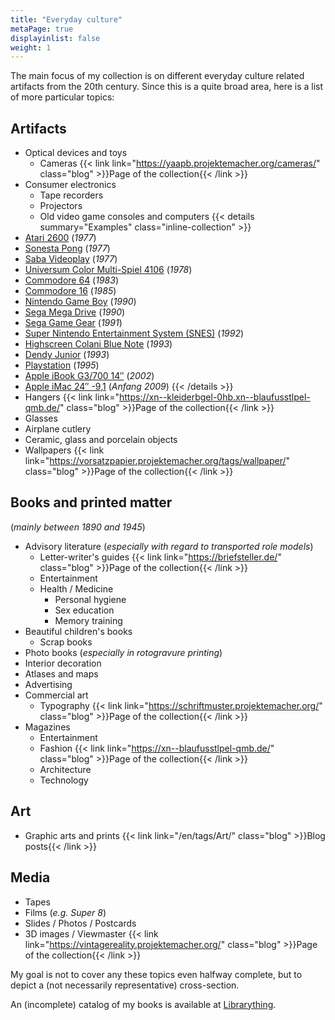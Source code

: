 ```yaml
---
title: "Everyday culture"
metaPage: true
displayinlist: false
weight: 1
---
```


The main focus of my collection is on different everyday culture related artifacts from the 20th century. Since this is a quite broad area, here is a list of more particular topics:

## Artifacts
* Optical devices and toys
  * Cameras {{< link link="https://yaapb.projektemacher.org/cameras/" class="blog" >}}Page of the collection{{< /link >}}
* Consumer electronics
  * Tape recorders
  * Projectors
  * Old video game consoles and computers {{< details summary="Examples" class="inline-collection" >}}
* [Atari 2600](https://de.wikipedia.org/wiki/Atari_2600) (*1977*)
* [Sonesta Pong](https://consollection.de/de/model/pong) (*1977*)
* [Saba Videoplay](http://www.8bit-homecomputermuseum.at/computer/saba_videoplay.html) (*1977*)
* [Universum Color Multi-Spiel 4106](https://retroconsoles.fandom.com/wiki/Universum_TV_Multispiel#Universum_Color_Multispiel_4106) (*1978*)
* [Commodore 64](https://en.wikipedia.org/wiki/Commodore_64) (*1983*)
* [Commodore 16](https://en.wikipedia.org/wiki/Commodore_16) (*1985*)
* [Nintendo Game Boy](https://en.wikipedia.org/wiki/Game_Boy)  (*1990*)
* [Sega Mega Drive](https://en.wikipedia.org/wiki/Sega_Genesis) (*1990*)
* [Sega Game Gear](https://en.wikipedia.org/wiki/Game_Gear) (*1991*)
* [Super Nintendo Entertainment System (SNES)](https://en.wikipedia.org/wiki/Super_Nintendo_Entertainment_System) (*1992*)
* [Highscreen Colani Blue Note](https://macdat.net/laptops/highscreen/bluenote.html) (*1993*)
* [Dendy Junior](https://en.wikipedia.org/wiki/Dendy)  (*1993*)
* [Playstation](https://en.wikipedia.org/wiki/PlayStation) (*1995*)
* [Apple iBook G3/700 14″](https://en.wikipedia.org/wiki/IBook#iBook_G3_Dual_USB_(%22Snow%22;_2001-2003)) (*2002*)
* [Apple iMac 24″ -9,1](https://en.wikipedia.org/wiki/IMac_(Intel-based)#2nd_generation:_Aluminum_iMac) (*Anfang 2009*)
{{< /details >}}
* Hangers {{< link link="https://xn--kleiderbgel-0hb.xn--blaufusstlpel-qmb.de/" class="blog" >}}Page of the collection{{< /link >}}
* Glasses
* Airplane cutlery
* Ceramic, glass and porcelain objects
* Wallpapers {{< link link="https://vorsatzpapier.projektemacher.org/tags/wallpaper/" class="blog" >}}Page of the collection{{< /link >}}

## Books and printed matter
 (*mainly between 1890 and 1945*)
* Advisory literature (*especially with regard to transported role models*)
  * Letter-writer's guides {{< link link="https://briefsteller.de/" class="blog" >}}Page of the collection{{< /link >}}
  * Entertainment
  * Health / Medicine
    * Personal hygiene
    * Sex education
    * Memory training
* Beautiful children's books
  * Scrap books
* Photo books (*especially in rotogravure printing*)
* Interior decoration
* Atlases and maps
* Advertising
* Commercial art
  * Typography {{< link link="https://schriftmuster.projektemacher.org/" class="blog" >}}Page of the collection{{< /link >}}
* Magazines
  * Entertainment
  * Fashion {{< link link="https://xn--blaufusstlpel-qmb.de/" class="blog" >}}Page of the collection{{< /link >}}
  * Architecture
  * Technology

## Art
* Graphic arts and prints {{< link link="/en/tags/Art/" class="blog" >}}Blog posts{{< /link >}}

## Media
* Tapes
* Films (*e.g. Super 8*)
* Slides / Photos / Postcards
* 3D images / Viewmaster {{< link link="https://vintagereality.projektemacher.org/" class="blog" >}}Page of the collection{{< /link >}}

My goal is not to cover any these topics even halfway complete, but to depict a (not necessarily representative) cross-section.

An (incomplete) catalog of my books is available at [Librarything](https://www.librarything.com/profile/cmahnke).
